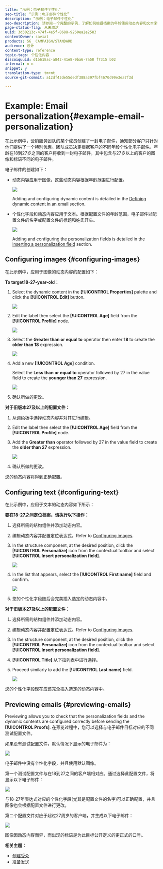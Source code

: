 ```yaml
---
title: “示例：电子邮件个性化”
seo-title: “示例：电子邮件个性化”
description: “示例：电子邮件个性化”
seo-description: 请参阅一个完整的示例，了解如何根据档案的年龄使用动态内容和文本来个性化电子邮件。
page-status-flag: 从未激活
uuid: 3d30213c-474f-4e5f-8688-9260ea2e2583
contentOwner: saviat
products: SG_ CAMPAIGN/STANDARD
audience: 设计
content-type: reference
topic-tags: 个性化内容
discoiquuid: d1b618ac-a842-41e8-9ba6-7a50 f7315 b02
internal: n n
snippet: y
translation-type: tm+mt
source-git-commit: a12df43de55dedf388a397fbf4670d99e3ea7f3d

---
```



# Example: Email personalization{#example-email-personalization}

在此示例中，营销服务团队的某个成员创建了一封电子邮件，通知部分客户只针对他们提供了一个特别优惠。团队成员决定根据客户的不同年龄个性化电子邮件。年龄在18到27岁之间的客户将收到一封电子邮件，其中包含与27岁以上的客户的图像和标语不同的电子邮件。

电子邮件的创建如下：

* 动态内容应用于图像，这些动态内容根据年龄范围进行配置。

   ![](assets/delivery_content_43.png)

   Adding and configuring dynamic content is detailed in the [Defining dynamic content in an email](../../designing/using/defining-dynamic-content-in-an-email.md) section.

* 个性化字段和动态内容应用于文本。根据配置文件的年龄范围，电子邮件以配置文件的名字或配置文件的标题和姓氏开头。

   ![](assets/delivery_content_44.png)

   Adding and configuring the personalization fields is detailed in the [Inserting a personalization field](../../designing/using/inserting-a-personalization-field.md) section.

## Configuring images {#configuring-images}

在此示例中，应用于图像的动态内容的配置如下：

**To target18-27-year-old：**

1. Select the dynamic content in the **[!UICONTROL Properties]** palette and click the **[!UICONTROL Edit]** button.

   ![](assets/delivery_content_48.png)

1. Edit the label then select the **[!UICONTROL Age]** field from the **[!UICONTROL Profile]** node.

   ![](assets/delivery_content_49.png)

1. Select the **Greater than or equal to** operator then enter **18** to create the **older than 18** expression.

   ![](assets/delivery_content_50.png)

1. Add a new **[!UICONTROL Age]** condition.

   Select the **Less than or equal to** operator followed by 27 in the value field to create the **younger than 27** expression.

   ![](assets/delivery_content_51.png)

1. 确认所做的更改。

**对于旧版本27及以上的配置文件：**

1. 从调色板中选择动态内容并对其进行编辑。
1. Edit the label then select the **[!UICONTROL Age]** field from the **[!UICONTROL Profile]** node.
1. Add the **Greater than** operator followed by 27 in the value field to create the **older than 27** expression.

   ![](assets/delivery_content_52.png)

1. 确认所做的更改。

您的动态内容将得到正确配置。

## Configuring text {#configuring-text}

在此示例中，应用于文本的动态内容如下所示：

**要在18-27之间定位档案，请执行以下操作：**

1. 选择所需的结构组件并添加动态内容。
1. 编辑动态内容并配置定位表达式。Refer to [Configuring images](../../designing/using/example--email-personalization.md#configuring-images).
1. In the structure component, at the desired position, click the **[!UICONTROL Personalize]** icon from the contextual toolbar and select **[!UICONTROL Insert personalization field]**.

   ![](assets/delivery_content_53.png)

1. In the list that appears, select the **[!UICONTROL First name]** field and confirm.

   ![](assets/delivery_content_54.png)

1. 您的个性化字段随后会完美插入选定的动态内容中。

**对于旧版本27及以上的配置文件：**

1. 选择所需的结构组件并添加动态内容。
1. 编辑动态内容并配置定位表达式。Refer to [Configuring images](../../designing/using/example--email-personalization.md#configuring-images).
1. In the structure component, at the desired position, click the **[!UICONTROL Personalize]** icon from the contextual toolbar and select **[!UICONTROL Insert personalization field]**.
1. **[!UICONTROL Title]** 从下拉列表中进行选择。
1. Proceed similarly to add the **[!UICONTROL Last name]** field.

   ![](assets/delivery_content_56.png)

您的个性化字段现在应该完全插入选定的动态内容中。

## Previewing emails {#previewing-emails}

Previewing allows you to check that the personalization fields and the dynamic contents are configured correctly before sending the **[!UICONTROL Proofs]**. 在预览过程中，您可以选择与电子邮件目标对应的不同测试配置文件。

如果没有测试配置文件，默认情况下显示的电子邮件为：

![](assets/delivery_content_45.png)

电子邮件中没有个性化字段，并且使用默认图像。

第一个测试配置文件与在18到27之间的客户端相对应。通过选择此配置文件，将显示以下电子邮件：

![](assets/delivery_content_46.png)

与18-27年表达式对应的个性化字段(尤其是配置文件的名字)可以正确配置，并且图像也会根据配置文件进行更改。

第二个配置文件对应于超过27周岁的客户端，并生成以下电子邮件：

![](assets/delivery_content_47.png)

图像因动态内容而异，而出现的标语是为此目标公开定义的更正式的口号。

**相关主题：**

* [创建受众](../../audiences/using/creating-audiences.md)
* [准备发送](../../sending/using/preparing-the-send.md)

